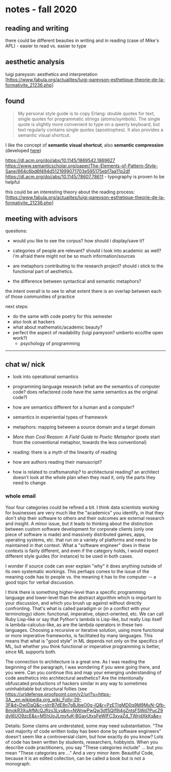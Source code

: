 # notes - fall 2020

## reading and writing

there could be different beauties in writing and in reading (case of Mike's APL) - easier to read vs. easier to type

## aesthetic analysis

luigi pareyson: aesthetics and interpretation [https://www.fabula.org/actualites/luigi-pareyson-esthetique-theorie-de-la-formativite_21236.php]

## found
> My personal style guide is to copy Erlang: double quotes for text, single quotes for programmatic strings (atoms/symbols). The single quote is slightly more convenient to type on a qwerty keyboard, but text regularly contains single quotes (apostrophes). It also provides a semantic visual shortcut. 

I like the concept of **semantic visual shortcut**, also **semantic compression** (developed [here](https://caseymuratori.com/blog_0015))

https://dl.acm.org/doi/abs/10.1145/1869542.1869627
https://www.semanticscholar.org/paper/The-Elements-of-Pattern-Style-Sane/664c6bd6f494d5121999071703e595175ebf7aa1?p2df
https://dl.acm.org/doi/abs/10.1145/78607.78611 - typography is proven to be helpful

this could be an interesting theory about the reading process: [https://www.fabula.org/actualites/luigi-pareyson-esthetique-theorie-de-la-formativite_21236.php]

## meeting with advisors

questions:


- would you like to see the corpus? how should i display/save it?

- categories of people are relevant? should i look into academic as well? i'm afraid there might not be so much information/sources

- are metaphors contributing to the research project? should i stick to the functional part of aesthetics.

- the difference between syntactical and semantic metaphors?

the intent overall is to see to what extent there is an overlap between each of those communities of practice


next steps:

- do the same with code poetry for this semester
- also look at hackers
- what about mathematic/academic beauty?
- perfect the aspect of readability (luigi pareyson? umberto eco/the open work?)
  - psychology of programming

---

## chat w/ nick

- look into operational semantics
- programming language research (what are the semantics of computer code? does refactored code have the same semantics as the original code?)
- how are semantics different for a human and a computer?
  
- semantics in experiential types of framework
- metaphors: mapping between a source domain and a target domain
- *More than Cool Reason: A Field Guide to Poetic Metaphor* (poets start from the conventional metaphor, towards the less conventional)

- reading: there is a myth of the linearity of reading
- how are authors reading their manuscript?
- how is related to craftsmanship? to architectural reading? an architect doesn't look at the whole plan when they read it, only the parts they need to change


### whole email

Your four categories could be refined a bit. I think data scientists working for businesses are very much like the "academics" you identify, in
that they don't ship their software to others and their outcomes are external research and insight. A minor issue, but it leads to thinking
about the distinction between custom software development for corporate clients (only one piece of software is made) and massively distributed
games, apps, operating systems, etc. that run on a variety of platforms and need to be maintained in that context. What a "software engineer" does
in these contexts is fairly different, and even if the category holds, I would expect different style guides (for instance) to be used in both
cases.

I wonder if source code can ever explain "why" it does anything outside of its own systematic workings. This perhaps comes to the issue of the
meaning code has to people vs. the meaning it has to the computer -- a good topic for verbal discussion.

I think there is something higher-level than a specific programming language and lower-level than the abstract algorithm which is important to
your discussion, and which you brush up against without directly confronting. That's what is called paradigm or (in a conflict with your
terminology) idiom: functional, imperative, object-oriented, etc. We can call Ruby Lisp-like or say that Python's lambda is Lisp-like, but really
Lisp itself is lambda-calculus-like, as are the lambda operators in these two languages. Choosing a recursive or iterative solution, using more
functional or more imperative frameworks, is facilitated by many languages. This means that what is "good style" in ML depends not only on
the specifics of ML, but whether you think functional or imperative programming is better, since ML supports both.

The connection to architecture is a great one. As I was reading the beginning of the paragraph, I was wondering if you were going there, and
you were. Can you continue this and map your emerging understanding of code aesthetics into architectural aesthetics? Are the intentionally
obfuscated productions of hackers similar in any way to sometimes uninhabitable but structural follies (see
https://urldefense.proofpoint.com/v2/url?u=https-3A__en.wikipedia.org_wiki_Folly-29-3F&d=DwIDaQ&c=slrrB7dE8n7gBJbeO0g-IQ&r=PzETIgMD0q9M9MuN-Qfb-8mokR3XuAfMcQJfIzs3Lys&m=NWnwPwQw3df5Qif9i4gZntsF5Wd7PucZ9dvI6UO9zcE&s=M5hUoJLmyfuK-BGayUtxsFeWlFC3xvaZd_TWrjdXkKs&e=

Details: Some claims are understated, some may need substantiation. "The vast majority of code written today has been done by software engineers"
doesn't seem like a controversial claim, but how exactly do you know? Lots of code has been written by students, researchers, hobbyists. When you
describe code practitioners, you say "These categories include" ... but you mean "These categories are ..." And a very minor item: Beautiful Code,
because it is an edited collection, can be called a book but is not a monograph.